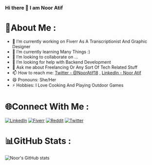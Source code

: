 ### Hi there 👋 I am Noor Atif

<!--
**NoorAtif/NoorAtif** is a ✨ _special_ ✨ repository because its `README.md` (this file) appears on your GitHub profile.
-->

<!-- Here are some ideas to get you started: -->
# 💫About Me :
- 🔭 I’m currently working on Fiverr As A Transcriptionist And Graphic Designer
- 🌱 I’m currently learning Many Things :)
- 👯 I’m looking to collaborate on ...
- 🤔 I’m looking for help with Backend Development 
- 💬 Ask me about Freelancing Or Any Sort Of Tech Related Stuff
- 📫 How to reach me:  [Twitter - @NoorAtif18](https://twitter.com/NoorAtif18) , [LinkedIn - Noor Atif](https://www.linkedin.com/in/noor-atif-24a58b170/)
- 😄 Pronouns: She/Her
- ⚡ Hobbies: I Love Cooking And Playing Outdoor Games 

# 🌐Connect With Me :
   [![LinkedIn](https://img.shields.io/badge/LinkedIn-%230077B5.svg?logo=linkedin&logoColor=white)](https://linkedin.com/in/noor-atif-24a58b170/)  [![Fiverr](https://img.shields.io/badge/Fiverr-1DBF73?.svg?logo=fiverr&logoColor=white)](https://www.fiverr.com/users/nooratif22) [![Reddit](https://img.shields.io/badge/Reddit-%23FF4500.svg?logo=Reddit&logoColor=white)](https://www.reddit.com/user/Stunning-Actuary-256) [![Twitter](https://img.shields.io/badge/Twitter-%231DA1F2.svg?logo=Twitter&logoColor=white)](https://twitter.com/NoorAtif18)
   
# 📊GitHub Stats :
![Noor's GitHub stats](https://github-readme-stats.vercel.app/api?username=NoorAtif&theme=dark&show_icons=true)
